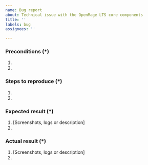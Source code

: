 ```yaml
---
name: Bug report
about: Technical issue with the OpenMage LTS core components
title: ''
labels: bug
assignees: ''

---
```


<!---
Fields marked with (*) are required. Please don't remove the template.
-->

### Preconditions (*)
<!---
Provide the exact OpenMage version (example: 19.4.3) and any important information on the environment where bug is reproducible.
-->
1.
2.

### Steps to reproduce (*)
<!---
Important: Provide a set of clear steps to reproduce this bug. We can not provide support without clear instructions on how to reproduce.
-->
1.
2.

### Expected result (*)
<!--- Tell us what do you expect to happen. -->
1. [Screenshots, logs or description]
2.

### Actual result (*)
<!--- Tell us what happened instead. Include error messages and issues. -->
1. [Screenshots, logs or description]
2.